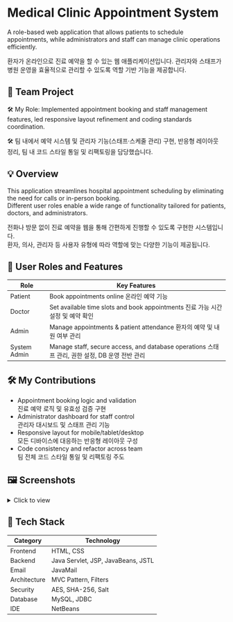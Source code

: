 # Medical Clinic Appointment System

A role-based web application that allows patients to schedule appointments, while administrators and staff can manage clinic operations efficiently.

환자가 온라인으로 진료 예약을 할 수 있는 웹 애플리케이션입니다. 관리자와 스태프가 병원 운영을 효율적으로 관리할 수 있도록 역할 기반 기능을 제공합니다.

## 📌 Team Project

🛠 My Role: Implemented appointment booking and staff management features, led responsive layout refinement and coding standards coordination.

🛠 팀 내에서 예약 시스템 및 관리자 기능(스태프·스케줄 관리) 구현, 반응형 레이아웃 정리, 팀 내 코드 스타일 통일 및 리팩토링을 담당했습니다.

## 💡 Overview

This application streamlines hospital appointment scheduling by eliminating the need for calls or in-person booking. <br />
Different user roles enable a wide range of functionality tailored for patients, doctors, and administrators.

전화나 방문 없이 진료 예약을 웹을 통해 간편하게 진행할 수 있도록 구현한 시스템입니다. <br />
환자, 의사, 관리자 등 사용자 유형에 따라 역할에 맞는 다양한 기능이 제공됩니다.

## 👤 User Roles and Features

| Role         | Key Features                                                                                   |
| ------------ | ---------------------------------------------------------------------------------------------- |
| Patient      | Book appointments online 온라인 예약 기능                                                      |
| Doctor       | Set available time slots and book appointments 진료 가능 시간 설정 및 예약 확인                |
| Admin        | Manage appointments & patient attendance 환자의 예약 및 내원 여부 관리                         |
| System Admin | Manage staff, secure access, and database operations 스태프 관리, 권한 설정, DB 운영 전반 관리 |

## 🛠 My Contributions

- Appointment booking logic and validation <br />
  진료 예약 로직 및 유효성 검증 구현
- Administrator dashboard for staff control <br />
  관리자 대시보드 및 스태프 관리 기능
- Responsive layout for mobile/tablet/desktop <br />
  모든 디바이스에 대응하는 반응형 레이아웃 구성
- Code consistency and refactor across team <br />
  팀 전체 코드 스타일 통일 및 리팩토링 주도

## 🖼 Screenshots

<details>
<summary>Click to view</summary>

![Main Page](/web/img/main_page.png)  
![Booking Page](/web/img/booking_page.png)  
![Staff Page](/web/img/staff_page.png)

</details>

## 🧰 Tech Stack

| Category     | Technology                         |
| ------------ | ---------------------------------- |
| Frontend     | HTML, CSS                          |
| Backend      | Java Servlet, JSP, JavaBeans, JSTL |
| Email        | JavaMail                           |
| Architecture | MVC Pattern, Filters               |
| Security     | AES, SHA-256, Salt                 |
| Database     | MySQL, JDBC                        |
| IDE          | NetBeans                           |
